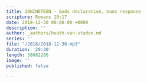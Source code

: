 ```yaml
---
title: 20NINETEEN - Gods declaration, mans response
scripture: Romans 10:17
date: 2018-12-30 00:00:00 +0000
description: ''
author: _authors/heath-van-staden.md
series: ''
file: "/2018/2018-12-30.mp3"
duration: '29:30'
length: 38682286
image: ''
published: false

---
```

